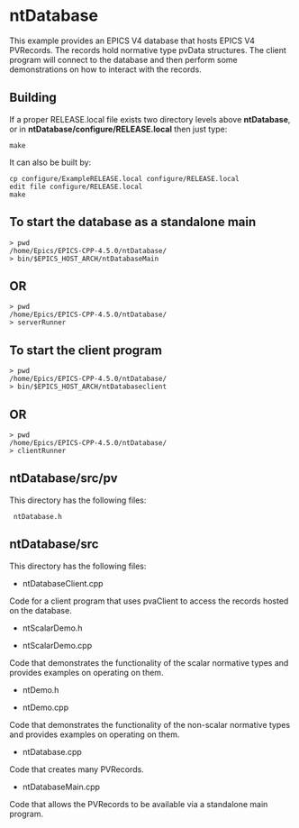 # ntDatabase

This example provides an EPICS V4 database that hosts EPICS V4 PVRecords. 
The records hold normative type pvData structures.
The client program will connect to the database and then perform some
demonstrations on how to interact with the records.

## Building

If a proper RELEASE.local file exists two directory levels above **ntDatabase**,
or in **ntDatabase/configure/RELEASE.local** then just type:

    make

It can also be built by:

    cp configure/ExampleRELEASE.local configure/RELEASE.local
    edit file configure/RELEASE.local
    make

## To start the database as a standalone main

    > pwd
    /home/Epics/EPICS-CPP-4.5.0/ntDatabase/
    > bin/$EPICS_HOST_ARCH/ntDatabaseMain

## OR
    > pwd
    /home/Epics/EPICS-CPP-4.5.0/ntDatabase/
	> serverRunner

## To start the client program

    > pwd
    /home/Epics/EPICS-CPP-4.5.0/ntDatabase/
    > bin/$EPICS_HOST_ARCH/ntDatabaseclient

## OR
    > pwd
    /home/Epics/EPICS-CPP-4.5.0/ntDatabase/
	> clientRunner

## ntDatabase/src/pv

This directory has the following files:

     ntDatabase.h
  

## ntDatabase/src

This directory has the following files:

* ntDatabaseClient.cpp  

Code for a client program that uses pvaClient to access the records
hosted on the database.

* ntScalarDemo.h

* ntScalarDemo.cpp

Code that demonstrates the functionality of the scalar normative types
and provides examples on operating on them.

* ntDemo.h

* ntDemo.cpp

Code that demonstrates the functionality of the non-scalar normative types
and provides examples on operating on them.

* ntDatabase.cpp 

Code that creates many PVRecords.    

* ntDatabaseMain.cpp

Code that allows the PVRecords to be available via a standalone main program.

